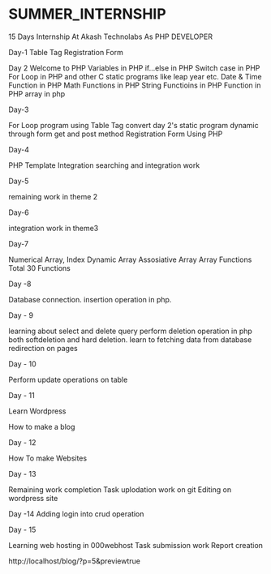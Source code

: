 # SUMMER_INTERNSHIP
15 Days Internship At Akash Technolabs As PHP DEVELOPER



Day-1
Table Tag
Registration Form





Day 2
Welcome to PHP
Variables in PHP
if...else in PHP
Switch case in PHP
For Loop in PHP
and other C static programs like leap year etc.
Date & Time Function in PHP
Math Functions in PHP
String Functioins in PHP
Function in PHP
array in php



Day-3

For Loop program using Table Tag
convert day 2's static program dynamic through form
get and post method
Registration Form Using PHP

Day-4

PHP Template Integration
searching and integration work


Day-5

remaining work in theme 2



Day-6

integration work in theme3


Day-7

Numerical Array, Index Dynamic Array
Assosiative Array
Array Functions
Total 30 Functions



Day -8

Database connection.
insertion operation in php.


Day - 9

learning about select and delete query
perform deletion operation in php both softdeletion and hard deletion.
learn to fetching data from database
redirection on pages

Day - 10

Perform update operations on table


Day  - 11

Learn  Wordpress

How to make a blog 

Day - 12

How To make Websites




Day - 13

Remaining work completion
Task uplodation work on git
Editing on wordpress site


Day -14
Adding login into crud operation


Day - 15

Learning web hosting in 000webhost
Task submission work
Report creation



http://localhost/blog/?p=5&previewtrue

